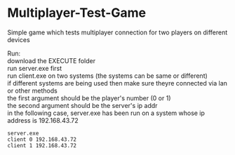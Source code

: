 # Multiplayer-Test-Game

Simple game which tests multiplayer connection for two players on different devices

Run:  
download the EXECUTE folder  
run server.exe first  
run client.exe on two systems (the systems can be same or different)  
if different systems are being used then make sure theyre connected via lan or other methods  
the first argument should be the player's number (0 or 1)  
the second argument should be the server's ip addr  
in the following case, server.exe has been run on a system whose ip address is 192.168.43.72  
```
server.exe
client 0 192.168.43.72
client 1 192.168.43.72
```
